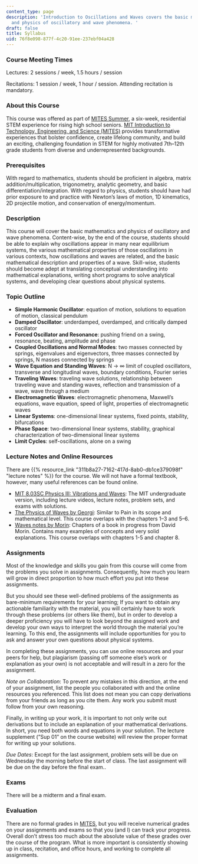 ```yaml
---
content_type: page
description: 'Introduction to Oscillations and Waves covers the basic mathematics
  and physics of oscillatory and wave phenomena. '
draft: false
title: Syllabus
uid: 76f8e098-877f-4c20-91ee-237ebf04a428
---
```

### Course Meeting Times

Lectures: 2 sessions / week, 1.5 hours / session

Recitations: 1 session / week, 1 hour / session. Attending recitation is mandatory.

### About this Course

This course was offered as part of [MITES Summer](https://mites.mit.edu/discover-mites/mites-summer/), a six-week, residential STEM experience for rising high school seniors. [MIT Introduction to Technology, Engineering, and Science (MITES)](https://mites.mit.edu/) provides transformative experiences that bolster confidence, create lifelong community, and build an exciting, challenging foundation in STEM for highly motivated 7th–12th grade students from diverse and underrepresented backgrounds.

### Prerequisites

With regard to mathematics, students should be proficient in algebra, matrix addition/multiplication, trigonometry, analytic geometry, and basic differentiation/integration. With regard to physics, students should have had prior exposure to and practice with Newton’s laws of motion, 1D kinematics, 2D projectile motion, and conservation of energy/momentum.

### Description

This course will cover the basic mathematics and physics of oscillatory and wave phenomena. Content-wise, by the end of the course, students should be able to explain why oscillations appear in many near equilibrium systems, the various mathematical properties of those oscillations in various contexts, how oscillations and waves are related, and the basic mathematical description and properties of a wave. Skill-wise, students should become adept at translating conceptual understanding into mathematical explanations, writing short programs to solve analytical systems, and developing clear questions about physical systems.

### Topic Outline

- **Simple Harmonic Oscillator**: equation of motion, solutions to equation of motion, classical pendulum
- **Damped Oscillator**: underdamped, overdamped, and critically damped oscillator
- **Forced Oscillator and Resonance**: pushing friend on a swing, resonance, beating, amplitude and phase
- **Coupled Oscillations and Normal Modes**: two masses connected by springs, eigenvalues and eigenvectors, three masses connected by springs, N masses connected by springs
- **Wave Equation and Standing Waves**: N → ∞ limit of coupled oscillators, transverse and longitudinal waves, boundary conditions, Fourier series
- **Traveling Waves**: traveling wave solutions, relationship between traveling wave and standing waves, reflection and transmission of a wave, wave through a medium
- **Electromagnetic Waves**: electromagnetic phenomena, Maxwell’s equations, wave equation, speed of light, properties of electromagnetic waves
- **Linear Systems**: one-dimensional linear systems, fixed points, stability, bifurcations
- **Phase Space**: two-dimensional linear systems, stability, graphical characterization of two-dimensional linear systems
- **Limit Cycles**: self-oscillations, alone on a swing

### Lecture Notes and Online Resources

There are {{% resource_link "311b8a27-7162-417d-8ab0-db1ce379098f" "lecture notes" %}} for the course. We will not have a formal textbook, however, many useful references can be found online.

- [MIT 8.03SC Physics III: Vibrations and Waves](https://ocw.mit.edu/courses/8-03sc-physics-iii-vibrations-and-waves-fall-2016/): The MIT undergraduate version, including lecture videos, lecture notes, problem sets, and exams with solutions.
- [The Physics of Waves by Georgi](https://sites.harvard.edu/hgeorgi/physics-of-wave-files/): Similar to Pain in its scope and mathematical level. This course overlaps with the chapters 1–3 and 5–6.
- [Waves notes by Morin](https://scholar.harvard.edu/david-morin/waves): Chapters of a book in progress from David Morin. Contains many examples of concepts and very solid explanations. This course overlaps with chapters 1-5 and chapter 8.

### Assignments

Most of the knowledge and skills you gain from this course will come from the problems you solve in assignments. Consequently, how much you learn will grow in direct proportion to how much effort you put into these assignments.  

But you should see these well-defined problems of the assignments as bare-minimum requirements for your learning; If you want to obtain any actionable familiarity with the material, you will certainly have to work through these problems (or others like them), but in order to develop a deeper proficiency you will have to look beyond the assigned work and develop your own ways to interpret the world through the material you’re learning. To this end, the assignments will include opportunities for you to ask and answer your own questions about physical systems.

In completing these assignments, you can use online resources and your peers for help, but plagiarism (passing off someone else’s work or explanation as your own) is not acceptable and will result in a zero for the assignment.

*Note on Collaboration*: To prevent any mistakes in this direction, at the end of your assignment, list the people you collaborated with and the online resources you referenced. This list does not mean you can copy derivations from your friends as long as you cite them. Any work you submit must follow from your own reasoning.

Finally, in writing up your work, it is important to not only write out derivations but to include an explanation of your mathematical derivations. In short, you need both words and equations in your solution. The lecture supplement (”Sup 01” on the course website) will review the proper format for writing up your solutions.

*Due Dates*: Except for the last assignment, problem sets will be due on Wednesday the morning before the start of class. The last assignment will be due on the day before the final exam..

### Exams

There will be a midterm and a final exam.

### Evaluation

There are no formal grades in [MITES](https://oeop.mit.edu/programs/mites/program-details), but you will receive numerical grades on your assignments and exams so that you (and I) can track your progress. Overall don’t stress too much about the absolute value of these grades over the course of the program. What is more important is consistently showing up in class, recitation, and office hours, and working to complete all assignments.